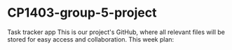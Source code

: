 # CP1403-group-5-project
Task tracker app
This is our project's GitHub, where all relevant files will be stored for easy access and collaboration.
This week plan:
